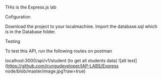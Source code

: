 THis is the Express.js lab

Cofiguration

Download the project to your localmachine. Import the database.sql which is in the Database folder. 

Testing

To test this API, run the following routes on postman

localhost:3000/api/v1/student (to get all students data)
![alt text](https://github.com/irungudeveloper/IAP-LABS/Express node/blob/master/image.jpg?raw=true)
